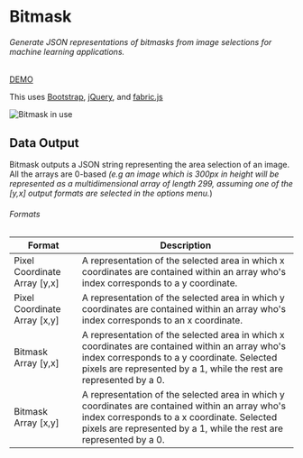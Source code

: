 # Bitmask
###### Generate JSON representations of bitmasks from image selections for machine learning applications.
[DEMO](https://monixlabs.com/bitmask)

This uses [Bootstrap](https://github.com/twbs/bootstrap), [jQuery](https://github.com/jquery/jquery), and [fabric.js](https://github.com/fabricjs/fabric.js)

![Bitmask in use](https://i.imgur.com/tfCFd8n.gif)

## Data Output
Bitmask outputs a JSON string representing the area selection of an image. All the arrays are 0-based *(e.g an image which is 300px in height will be represented as a multidimensional array of length 299, assuming one of the [y,x]  output formats are selected in the options menu.*)

###### Formats
| Format | Description |
| --- | --- |
| Pixel Coordinate Array [y,x] | A representation of the selected area in which x coordinates are contained within an array who's index corresponds to a y coordinate. |
| Pixel Coordinate Array [x,y] | A representation of the selected area in which y coordinates are contained within an array who's index corresponds to an x coordinate. |
| Bitmask Array [y,x] | A representation of the selected area in which x coordinates are contained within an array who's index corresponds to a y coordinate. Selected pixels are represented by a 1, while the rest are represented by a 0. |
| Bitmask Array [x,y] | A representation of the selected area in which y coordinates are contained within an array who's index corresponds to a x coordinate. Selected pixels are represented by a 1, while the rest are represented by a 0. |